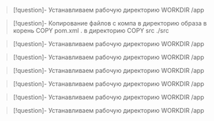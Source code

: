 >[!question]- Устанавливаем рабочую директорию
WORKDIR /app

>[!question]- Копирование файлов с компа  в директорию образа
>в корень COPY pom.xml .
 в директорию COPY src ./src

>[!question]- Устанавливаем рабочую директорию
WORKDIR /app

>[!question]- Устанавливаем рабочую директорию
WORKDIR /app

>[!question]- Устанавливаем рабочую директорию
WORKDIR /app

>[!question]- Устанавливаем рабочую директорию
WORKDIR /app

>[!question]- Устанавливаем рабочую директорию
WORKDIR /app

>[!question]- Устанавливаем рабочую директорию
WORKDIR /app

